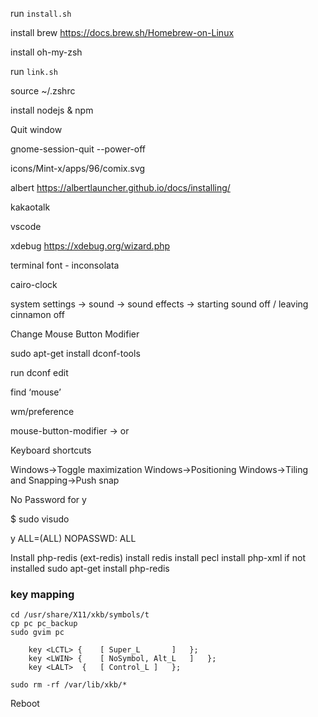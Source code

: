 run `install.sh`

install brew
https://docs.brew.sh/Homebrew-on-Linux

install oh-my-zsh

run `link.sh`

source ~/.zshrc

install nodejs & npm

Quit window

gnome-session-quit --power-off

icons/Mint-x/apps/96/comix.svg

albert https://albertlauncher.github.io/docs/installing/

kakaotalk

vscode

xdebug https://xdebug.org/wizard.php

terminal font - inconsolata

cairo-clock

system settings → sound → sound effects → starting sound off / leaving cinnamon off

Change Mouse Button Modifier

sudo apt-get install dconf-tools

run dconf edit

find ‘mouse’

wm/preference

mouse-button-modifier -> <super> or <meta>

Keyboard shortcuts

Windows->Toggle maximization
Windows->Positioning
Windows->Tiling and Snapping->Push snap

No Password for y

\$ sudo visudo

y ALL=(ALL) NOPASSWD: ALL

Install php-redis (ext-redis)
install redis
install pecl
install php-xml if not installed
sudo apt-get install php-redis

### key mapping

```
cd /usr/share/X11/xkb/symbols/t
cp pc pc_backup
sudo gvim pc

    key <LCTL> {	[ Super_L		]	};
    key <LWIN> {	[ NoSymbol, Alt_L   ]	};
    key <LALT>  {	[ Control_L ]	};

sudo rm -rf /var/lib/xkb/*
```

Reboot
